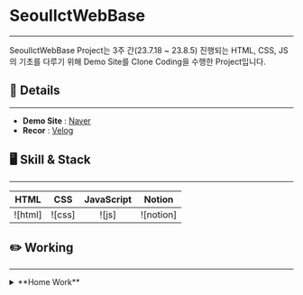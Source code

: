 # SeoulIctWebBase
---
SeoulIctWebBase Project는 3주 간(23.7.18 ~ 23.8.5) 진행되는 HTML, CSS, JS의 기초를 다루기 위해 Demo Site를 Clone Coding을 수행한 Project입니다.

## 📌 Details
---
- **Demo Site** : [Naver](www.naver.com)
- **Recor** : [Velog](https://velog.io/tags/AI%EC%9B%B9%EA%B0%9C%EB%B0%9C%EC%B7%A8%EC%97%85%EC%BA%A0%ED%94%84)

## 🖥️ Skill & Stack
---
| HTML | CSS |  JavaScript   |  Notion   |
| :--------: | :--------: | :------: | :-----: |
|   ![html]    |   ![css]    | ![js] | ![notion] |

## ✏️ Working
---
<details>
<summary>**Home Work**</summary>
<div markdown="1">
<a href="https://velog.io/@wooyong99/%EC%A0%95%EB%B3%B4%ED%86%B5%EC%8B%A0%EC%82%B0%EC%97%85%EC%A7%84%ED%9D%A5%EC%9B%90-2%EC%9D%BC%EC%B0%A8-%EA%B3%BC%EC%A0%9C20230719">레이아웃 구상</a>
  <a href="https://velog.io/@wooyong99/%EC%A0%95%EB%B3%B4%ED%86%B5%EC%8B%A0%EC%82%B0%EC%97%85%EC%A7%84%ED%9D%A5%EC%9B%90-2%EC%9D%BC%EC%B0%A8-%EA%B3%BC%EC%A0%9C20230721">CSS 적용</a>
</div>
</details>
